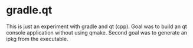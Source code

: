 # gradle.qt
This is just an experiment with gradle and qt (cpp).
Goal was to build an qt console application without using qmake.
Second goal was to generate an ipkg from the executable.
